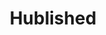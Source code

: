 ---
layout: post
title: Hublished
creator: Ryan Kuhel
school: NYU
twitter: RyanKuhel
site: https://hublished.com/HublishedWeb/index;jsessionid=DFD4BA3FFB91A061C3D5589F91BAD074
image: /lib/img/projects/hublished.jpg
featured: false
demodays: true
eboard: false
alumni: false
---